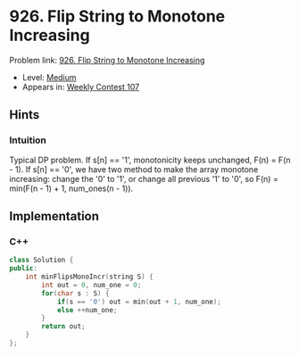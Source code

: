# 926. Flip String to Monotone Increasing

Problem link: [926. Flip String to Monotone Increasing](https://leetcode.com/contest/weekly-contest-107/problems/flip-string-to-monotone-increasing/)

* Level: [Medium](https://leetcode.com/problemset/all/?difficulty=Medium)
* Appears in: [Weekly Contest 107](https://leetcode.com/contest/weekly-contest-107)

## Hints

### Intuition

Typical DP problem. If s[n] == '1', monotonicity keeps unchanged, F(n) = F(n - 1). If s[n] == '0', we have two method to make the array monotone increasing: change the '0' to '1', or change all previous '1' to '0', so F(n) = min(F(n - 1) + 1, num_ones(n - 1)). 

## Implementation

### C++
```C++
class Solution {
public:
    int minFlipsMonoIncr(string S) {
        int out = 0, num_one = 0;
        for(char s : S) {
            if(s == '0') out = min(out + 1, num_one);
            else ++num_one;
        }
        return out;
    }
};
```